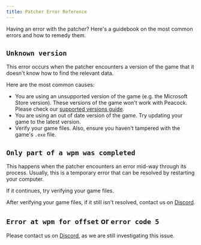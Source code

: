 ```yaml
---
title: Patcher Error Reference
---
```


Having an error with the patcher? Here's a guidebook on the most common errors and how to remedy them.

## `Unknown version`

This error occurs when the patcher encounters a version of the game that it doesn't know how to find the relevant data.

Here are the most common causes:

- You are using an unsupported version of the game (e.g. the Microsoft Store version). These versions of the game won't
  work with Peacock. Please check our [supported versions guide](../intel/requirements.md).
- You are using an out of date version of the game. Try updating your game to the latest version.
- Verify your game files. Also, ensure you haven't tampered with the game's `.exe` file.

## `Only part of a wpm was completed`

This happens when the patcher encounters an error mid-way through its process.
Usually, this is a temporary error that can be resolved by restarting your computer.

If it continues, try verifying your game files.

After verifying your game files, if it still isn't resolved, contact us on [Discord](/discord).

## `Error at wpm for offset` or `error code 5`

Please contact us on [Discord](/discord), as we are still investigating this issue.

